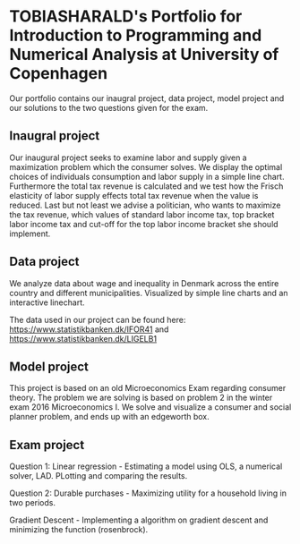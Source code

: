 # TOBIASHARALD's Portfolio for Introduction to Programming and Numerical Analysis at University of Copenhagen

Our portfolio contains our inaugral project, data project, model project and our solutions to the two questions given for the exam. 

## Inaugral project

Our inaugural project seeks to examine labor and supply given a maximization problem which the consumer solves. We display the optimal choices of individuals consumption and labor supply in a simple line chart. 
Furthermore the total tax revenue is calculated and we test how the Frisch elasticity of labor supply effects total tax revenue when the value is reduced. Last but not least we advise a politician, who wants to maximize the tax revenue, which values of standard labor income tax, top bracket labor income tax and cut-off for the top labor income bracket she should implement. 

## Data project

We analyze data about wage and inequality in Denmark across the entire country and different municipalities. Visualized by simple line charts and an interactive linechart.   

The data used in our project can be found here: https://www.statistikbanken.dk/IFOR41 and https://www.statistikbanken.dk/LIGELB1

## Model project

This project is based on an old Microeconomics Exam regarding consumer theory. The problem we are solving is based on problem 2 in the winter exam 2016 Microeconomics I. We solve and visualize a consumer and social planner problem, and ends up with an edgeworth box. 


## Exam project

 Question 1: Linear regression - Estimating a model using OLS, a numerical solver, LAD. PLotting and comparing the results.

 Question 2: Durable purchases - Maximizing utility for a household living in two periods.

 Gradient Descent - Implementing a algorithm on gradient descent and minimizing the function (rosenbrock). 